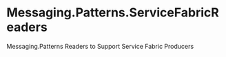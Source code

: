 # Messaging.Patterns.ServiceFabricReaders
Messaging.Patterns Readers to Support Service Fabric Producers
